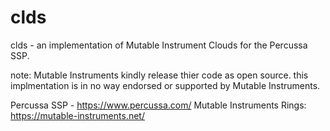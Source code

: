 # clds
clds - an implementation of Mutable Instrument Clouds for the Percussa SSP.


note: 
Mutable Instruments kindly release thier code as open source.
this implmentation is in no way endorsed or supported by Mutable Instruments.

Percussa SSP - https://www.percussa.com/ 
Mutable Instruments Rings: https://mutable-instruments.net/
